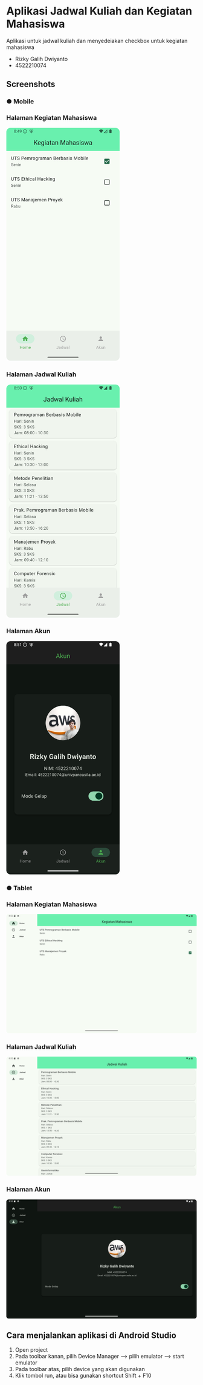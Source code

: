 # Aplikasi Jadwal Kuliah dan Kegiatan Mahasiswa

Aplikasi untuk jadwal kuliah dan menyedeiakan checkbox untuk kegiatan mahasiswa

- Rizky Galih Dwiyanto
- 4522210074

## Screenshots

### ● Mobile

### Halaman Kegiatan Mahasiswa
<img src="screenshots/kegiatan-mobile.png" width="300">

### Halaman Jadwal Kuliah
<img src="screenshots/jadwal-mobile.png" width="300">

### Halaman Akun
<img src="screenshots/akun-mobile-dark.png" width="300">

### ● Tablet

### Halaman Kegiatan Mahasiswa
<img src="screenshots/kegiatan-tablet.png" width="600">

### Halaman Jadwal Kuliah
<img src="screenshots/jadwal-tablet.png" width="600">

### Halaman Akun
<img src="screenshots/akun-tablet-dark.png" width="600">

## Cara menjalankan aplikasi di Android Studio
1. Open project
2. Pada toolbar kanan, pilih Device Manager --> pilih emulator --> start emulator
3. Pada toolbar atas, pilih device yang akan digunakan
4. Klik tombol run, atau bisa gunakan shortcut Shift + F10
